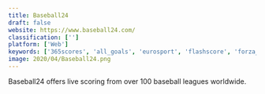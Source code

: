 ```yaml
---
title: Baseball24
draft: false 
website: https://www.baseball24.com/
classification: ['']
platform: ['Web']
keywords: ['365scores', 'all_goals', 'eurosport', 'flashscore', 'forza_football', 'fotmob', 'livescore', 'microsoft_news', 'onefootball', 'soccer_livescores']
image: 2020/04/Baseball24.png
---
```

Baseball24 offers live scoring from over 100 baseball leagues worldwide.
